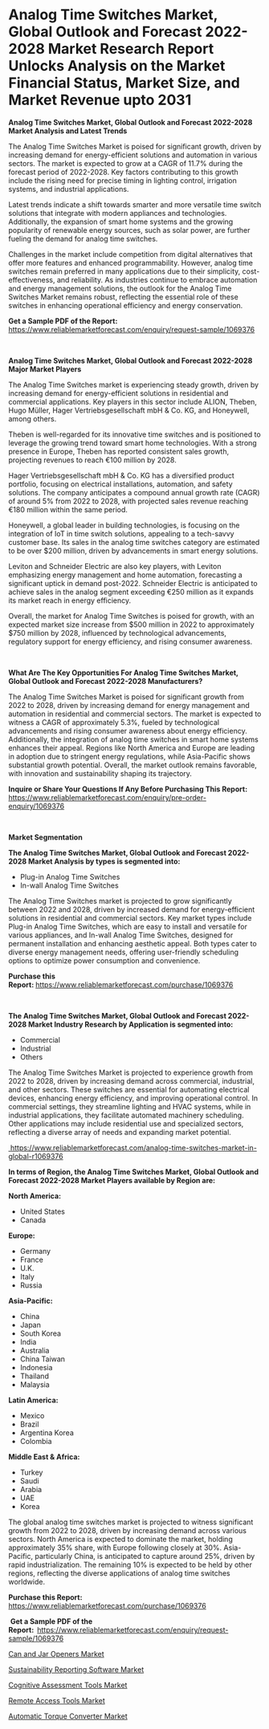 <p><h1>Analog Time Switches Market, Global Outlook and Forecast 2022-2028 Market Research Report Unlocks Analysis on the Market Financial Status, Market Size, and Market Revenue upto 2031</h1></p><p><strong>Analog Time Switches Market, Global Outlook and Forecast 2022-2028 Market Analysis and Latest Trends</strong></p>
<p><p>The Analog Time Switches Market is poised for significant growth, driven by increasing demand for energy-efficient solutions and automation in various sectors. The market is expected to grow at a CAGR of 11.7% during the forecast period of 2022-2028. Key factors contributing to this growth include the rising need for precise timing in lighting control, irrigation systems, and industrial applications. </p><p>Latest trends indicate a shift towards smarter and more versatile time switch solutions that integrate with modern appliances and technologies. Additionally, the expansion of smart home systems and the growing popularity of renewable energy sources, such as solar power, are further fueling the demand for analog time switches. </p><p>Challenges in the market include competition from digital alternatives that offer more features and enhanced programmability. However, analog time switches remain preferred in many applications due to their simplicity, cost-effectiveness, and reliability. As industries continue to embrace automation and energy management solutions, the outlook for the Analog Time Switches Market remains robust, reflecting the essential role of these switches in enhancing operational efficiency and energy conservation.</p></p>
<p><strong>Get a Sample PDF of the Report:&nbsp;</strong> <a href="https://www.reliablemarketforecast.com/enquiry/request-sample/1069376">https://www.reliablemarketforecast.com/enquiry/request-sample/1069376</a></p>
<p>&nbsp;</p>
<p><strong>Analog Time Switches Market, Global Outlook and Forecast 2022-2028 Major Market Players</strong></p>
<p><p>The Analog Time Switches market is experiencing steady growth, driven by increasing demand for energy-efficient solutions in residential and commercial applications. Key players in this sector include ALION, Theben, Hugo Müller, Hager Vertriebsgesellschaft mbH & Co. KG, and Honeywell, among others.</p><p>Theben is well-regarded for its innovative time switches and is positioned to leverage the growing trend toward smart home technologies. With a strong presence in Europe, Theben has reported consistent sales growth, projecting revenues to reach €100 million by 2028.</p><p>Hager Vertriebsgesellschaft mbH & Co. KG has a diversified product portfolio, focusing on electrical installations, automation, and safety solutions. The company anticipates a compound annual growth rate (CAGR) of around 5% from 2022 to 2028, with projected sales revenue reaching €180 million within the same period.</p><p>Honeywell, a global leader in building technologies, is focusing on the integration of IoT in time switch solutions, appealing to a tech-savvy customer base. Its sales in the analog time switches category are estimated to be over $200 million, driven by advancements in smart energy solutions.</p><p>Leviton and Schneider Electric are also key players, with Leviton emphasizing energy management and home automation, forecasting a significant uptick in demand post-2022. Schneider Electric is anticipated to achieve sales in the analog segment exceeding €250 million as it expands its market reach in energy efficiency.</p><p>Overall, the market for Analog Time Switches is poised for growth, with an expected market size increase from $500 million in 2022 to approximately $750 million by 2028, influenced by technological advancements, regulatory support for energy efficiency, and rising consumer awareness.</p></p>
<p>&nbsp;</p>
<p><strong>What Are The Key Opportunities For Analog Time Switches Market, Global Outlook and Forecast 2022-2028 Manufacturers?</strong></p>
<p><p>The Analog Time Switches Market is poised for significant growth from 2022 to 2028, driven by increasing demand for energy management and automation in residential and commercial sectors. The market is expected to witness a CAGR of approximately 5.3%, fueled by technological advancements and rising consumer awareness about energy efficiency. Additionally, the integration of analog time switches in smart home systems enhances their appeal. Regions like North America and Europe are leading in adoption due to stringent energy regulations, while Asia-Pacific shows substantial growth potential. Overall, the market outlook remains favorable, with innovation and sustainability shaping its trajectory.</p></p>
<p><strong>Inquire or Share Your Questions If Any Before Purchasing This Report:</strong> <a href="https://www.reliablemarketforecast.com/enquiry/pre-order-enquiry/1069376">https://www.reliablemarketforecast.com/enquiry/pre-order-enquiry/1069376</a></p>
<p>&nbsp;</p>
<p><strong>Market Segmentation</strong></p>
<p><strong>The Analog Time Switches Market, Global Outlook and Forecast 2022-2028 Market Analysis by types is segmented into:</strong></p>
<p><ul><li>Plug-in Analog Time Switches</li><li>In-wall Analog Time Switches</li></ul></p>
<p><p>The Analog Time Switches market is projected to grow significantly between 2022 and 2028, driven by increased demand for energy-efficient solutions in residential and commercial sectors. Key market types include Plug-in Analog Time Switches, which are easy to install and versatile for various appliances, and In-wall Analog Time Switches, designed for permanent installation and enhancing aesthetic appeal. Both types cater to diverse energy management needs, offering user-friendly scheduling options to optimize power consumption and convenience.</p></p>
<p><strong>Purchase this Report:&nbsp;</strong><a href="https://www.reliablemarketforecast.com/purchase/1069376">https://www.reliablemarketforecast.com/purchase/1069376</a></p>
<p>&nbsp;</p>
<p><strong>The Analog Time Switches Market, Global Outlook and Forecast 2022-2028 Market Industry Research by Application is segmented into:</strong></p>
<p><ul><li>Commercial</li><li>Industrial</li><li>Others</li></ul></p>
<p><p>The Analog Time Switches Market is projected to experience growth from 2022 to 2028, driven by increasing demand across commercial, industrial, and other sectors. These switches are essential for automating electrical devices, enhancing energy efficiency, and improving operational control. In commercial settings, they streamline lighting and HVAC systems, while in industrial applications, they facilitate automated machinery scheduling. Other applications may include residential use and specialized sectors, reflecting a diverse array of needs and expanding market potential.</p></p>
<p><a href="https://www.reliablemarketforecast.com/analog-time-switches-market-in-global-r1069376">&nbsp;https://www.reliablemarketforecast.com/analog-time-switches-market-in-global-r1069376</a></p>
<p><strong>In terms of Region, the Analog Time Switches Market, Global Outlook and Forecast 2022-2028 Market Players available by Region are:</strong></p>
<p>
    <p> <strong> North America: </strong>
        <ul>
            <li>United States</li>
            <li>Canada</li>
        </ul>
        </p> 
    <p> <strong> Europe: </strong>
        <ul>
            <li>Germany</li>
            <li>France</li>
            <li>U.K.</li>
            <li>Italy</li>
            <li>Russia</li>
        </ul>
        </p> 
    <p> <strong> Asia-Pacific: </strong>
        <ul>
            <li>China</li>
            <li>Japan</li>
            <li>South Korea</li>
            <li>India</li>
            <li>Australia</li>
            <li>China Taiwan</li>
            <li>Indonesia</li>
            <li>Thailand</li>
            <li>Malaysia</li>
        </ul>
        </p> 
    <p> <strong> Latin America: </strong>
        <ul>
            <li>Mexico</li>
            <li>Brazil</li>
            <li>Argentina Korea</li>
            <li>Colombia</li>
        </ul>
        </p> 
    <p> <strong> Middle East & Africa: </strong>
        <ul>
            <li>Turkey</li>
            <li>Saudi</li>
            <li>Arabia</li>
            <li>UAE</li>
            <li>Korea</li>
        </ul>
    </p>
    </p>
<p><p>The global analog time switches market is projected to witness significant growth from 2022 to 2028, driven by increasing demand across various sectors. North America is expected to dominate the market, holding approximately 35% share, with Europe following closely at 30%. Asia-Pacific, particularly China, is anticipated to capture around 25%, driven by rapid industrialization. The remaining 10% is expected to be held by other regions, reflecting the diverse applications of analog time switches worldwide.</p></p>
<p><strong>Purchase this Report: </strong><a href="https://www.reliablemarketforecast.com/purchase/1069376">https://www.reliablemarketforecast.com/purchase/1069376</a></p>
<p>&nbsp;<strong>Get a Sample PDF of the Report:&nbsp;&nbsp;</strong><a href="https://www.reliablemarketforecast.com/enquiry/request-sample/1069376">https://www.reliablemarketforecast.com/enquiry/request-sample/1069376</a></p>
<p><strong></strong></p>
<p><p><a href="https://www.linkedin.com/pulse/can-jar-openers-market-investigation-industry-evolution-forecast-x0bpf?trackingId=Ry%2B6AzCYSl%2BvSTlBs59nCg%3D%3D">Can and Jar Openers Market</a></p><p><a href="https://www.linkedin.com/pulse/sustainability-reporting-software-market-global-regional-3vx1e?trackingId=UgRjHOffQKS10x1qF7lT4Q%3D%3D">Sustainability Reporting Software Market</a></p><p><a href="https://www.linkedin.com/pulse/cognitive-assessment-tools-market-size-growing-cagr-139-report-zhyoc?trackingId=9L1YPdsGQZyZ7UJ3IBAX0A%3D%3D">Cognitive Assessment Tools Market</a></p><p><a href="https://www.linkedin.com/pulse/emerging-remote-access-tools-market-opportunities-analysis-yasse?trackingId=WjJAQyVBSBCnnGBIjO9ktA%3D%3D">Remote Access Tools Market</a></p><p><a href="https://www.linkedin.com/pulse/strategic-insights-global-automatic-torque-converter-iimrf?trackingId=%2FD0ItNyYSbWk%2Fl1ldVKvDA%3D%3D">Automatic Torque Converter Market</a></p></p>